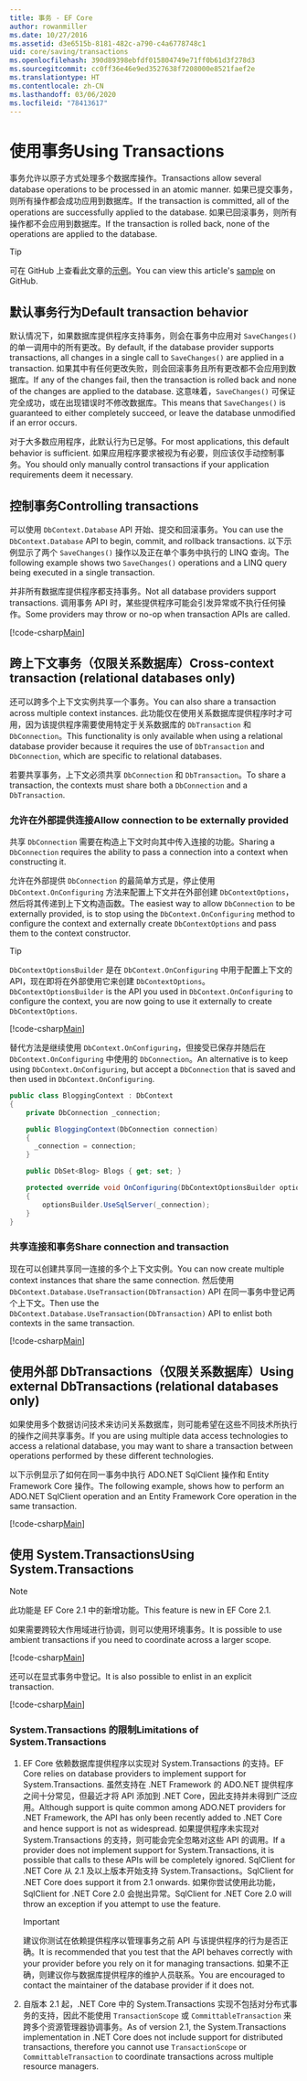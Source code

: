 ```yaml
---
title: 事务 - EF Core
author: rowanmiller
ms.date: 10/27/2016
ms.assetid: d3e6515b-8181-482c-a790-c4a6778748c1
uid: core/saving/transactions
ms.openlocfilehash: 390d89398ebfdf015804749e71ff0b61d3f278d3
ms.sourcegitcommit: cc0ff36e46e9ed3527638f7208000e8521faef2e
ms.translationtype: HT
ms.contentlocale: zh-CN
ms.lasthandoff: 03/06/2020
ms.locfileid: "78413617"
---
```

# <a name="using-transactions"></a><span data-ttu-id="048fe-102">使用事务</span><span class="sxs-lookup"><span data-stu-id="048fe-102">Using Transactions</span></span>

<span data-ttu-id="048fe-103">事务允许以原子方式处理多个数据库操作。</span><span class="sxs-lookup"><span data-stu-id="048fe-103">Transactions allow several database operations to be processed in an atomic manner.</span></span> <span data-ttu-id="048fe-104">如果已提交事务，则所有操作都会成功应用到数据库。</span><span class="sxs-lookup"><span data-stu-id="048fe-104">If the transaction is committed, all of the operations are successfully applied to the database.</span></span> <span data-ttu-id="048fe-105">如果已回滚事务，则所有操作都不会应用到数据库。</span><span class="sxs-lookup"><span data-stu-id="048fe-105">If the transaction is rolled back, none of the operations are applied to the database.</span></span>

> [!TIP]  
> <span data-ttu-id="048fe-106">可在 GitHub 上查看此文章的[示例](https://github.com/dotnet/EntityFramework.Docs/tree/master/samples/core/Saving/Transactions/)。</span><span class="sxs-lookup"><span data-stu-id="048fe-106">You can view this article's [sample](https://github.com/dotnet/EntityFramework.Docs/tree/master/samples/core/Saving/Transactions/) on GitHub.</span></span>

## <a name="default-transaction-behavior"></a><span data-ttu-id="048fe-107">默认事务行为</span><span class="sxs-lookup"><span data-stu-id="048fe-107">Default transaction behavior</span></span>

<span data-ttu-id="048fe-108">默认情况下，如果数据库提供程序支持事务，则会在事务中应用对 `SaveChanges()` 的单一调用中的所有更改。</span><span class="sxs-lookup"><span data-stu-id="048fe-108">By default, if the database provider supports transactions, all changes in a single call to `SaveChanges()` are applied in a transaction.</span></span> <span data-ttu-id="048fe-109">如果其中有任何更改失败，则会回滚事务且所有更改都不会应用到数据库。</span><span class="sxs-lookup"><span data-stu-id="048fe-109">If any of the changes fail, then the transaction is rolled back and none of the changes are applied to the database.</span></span> <span data-ttu-id="048fe-110">这意味着，`SaveChanges()` 可保证完全成功，或在出现错误时不修改数据库。</span><span class="sxs-lookup"><span data-stu-id="048fe-110">This means that `SaveChanges()` is guaranteed to either completely succeed, or leave the database unmodified if an error occurs.</span></span>

<span data-ttu-id="048fe-111">对于大多数应用程序，此默认行为已足够。</span><span class="sxs-lookup"><span data-stu-id="048fe-111">For most applications, this default behavior is sufficient.</span></span> <span data-ttu-id="048fe-112">如果应用程序要求被视为有必要，则应该仅手动控制事务。</span><span class="sxs-lookup"><span data-stu-id="048fe-112">You should only manually control transactions if your application requirements deem it necessary.</span></span>

## <a name="controlling-transactions"></a><span data-ttu-id="048fe-113">控制事务</span><span class="sxs-lookup"><span data-stu-id="048fe-113">Controlling transactions</span></span>

<span data-ttu-id="048fe-114">可以使用 `DbContext.Database` API 开始、提交和回滚事务。</span><span class="sxs-lookup"><span data-stu-id="048fe-114">You can use the `DbContext.Database` API to begin, commit, and rollback transactions.</span></span> <span data-ttu-id="048fe-115">以下示例显示了两个 `SaveChanges()` 操作以及正在单个事务中执行的 LINQ 查询。</span><span class="sxs-lookup"><span data-stu-id="048fe-115">The following example shows two `SaveChanges()` operations and a LINQ query being executed in a single transaction.</span></span>

<span data-ttu-id="048fe-116">并非所有数据库提供程序都支持事务。</span><span class="sxs-lookup"><span data-stu-id="048fe-116">Not all database providers support transactions.</span></span> <span data-ttu-id="048fe-117">调用事务 API 时，某些提供程序可能会引发异常或不执行任何操作。</span><span class="sxs-lookup"><span data-stu-id="048fe-117">Some providers may throw or no-op when transaction APIs are called.</span></span>

[!code-csharp[Main](../../../samples/core/Saving/Transactions/ControllingTransaction/Sample.cs?name=Transaction&highlight=3,17,18,19)]

## <a name="cross-context-transaction-relational-databases-only"></a><span data-ttu-id="048fe-118">跨上下文事务（仅限关系数据库）</span><span class="sxs-lookup"><span data-stu-id="048fe-118">Cross-context transaction (relational databases only)</span></span>

<span data-ttu-id="048fe-119">还可以跨多个上下文实例共享一个事务。</span><span class="sxs-lookup"><span data-stu-id="048fe-119">You can also share a transaction across multiple context instances.</span></span> <span data-ttu-id="048fe-120">此功能仅在使用关系数据库提供程序时才可用，因为该提供程序需要使用特定于关系数据库的 `DbTransaction` 和 `DbConnection`。</span><span class="sxs-lookup"><span data-stu-id="048fe-120">This functionality is only available when using a relational database provider because it requires the use of `DbTransaction` and `DbConnection`, which are specific to relational databases.</span></span>

<span data-ttu-id="048fe-121">若要共享事务，上下文必须共享 `DbConnection` 和 `DbTransaction`。</span><span class="sxs-lookup"><span data-stu-id="048fe-121">To share a transaction, the contexts must share both a `DbConnection` and a `DbTransaction`.</span></span>

### <a name="allow-connection-to-be-externally-provided"></a><span data-ttu-id="048fe-122">允许在外部提供连接</span><span class="sxs-lookup"><span data-stu-id="048fe-122">Allow connection to be externally provided</span></span>

<span data-ttu-id="048fe-123">共享 `DbConnection` 需要在构造上下文时向其中传入连接的功能。</span><span class="sxs-lookup"><span data-stu-id="048fe-123">Sharing a `DbConnection` requires the ability to pass a connection into a context when constructing it.</span></span>

<span data-ttu-id="048fe-124">允许在外部提供 `DbConnection` 的最简单方式是，停止使用 `DbContext.OnConfiguring` 方法来配置上下文并在外部创建 `DbContextOptions`，然后将其传递到上下文构造函数。</span><span class="sxs-lookup"><span data-stu-id="048fe-124">The easiest way to allow `DbConnection` to be externally provided, is to stop using the `DbContext.OnConfiguring` method to configure the context and externally create `DbContextOptions` and pass them to the context constructor.</span></span>

> [!TIP]  
> <span data-ttu-id="048fe-125">`DbContextOptionsBuilder` 是在 `DbContext.OnConfiguring` 中用于配置上下文的 API，现在即将在外部使用它来创建 `DbContextOptions`。</span><span class="sxs-lookup"><span data-stu-id="048fe-125">`DbContextOptionsBuilder` is the API you used in `DbContext.OnConfiguring` to configure the context, you are now going to use it externally to create `DbContextOptions`.</span></span>

[!code-csharp[Main](../../../samples/core/Saving/Transactions/SharingTransaction/Sample.cs?name=Context&highlight=3,4,5)]

<span data-ttu-id="048fe-126">替代方法是继续使用 `DbContext.OnConfiguring`，但接受已保存并随后在 `DbContext.OnConfiguring` 中使用的 `DbConnection`。</span><span class="sxs-lookup"><span data-stu-id="048fe-126">An alternative is to keep using `DbContext.OnConfiguring`, but accept a `DbConnection` that is saved and then used in `DbContext.OnConfiguring`.</span></span>

``` csharp
public class BloggingContext : DbContext
{
    private DbConnection _connection;

    public BloggingContext(DbConnection connection)
    {
      _connection = connection;
    }

    public DbSet<Blog> Blogs { get; set; }

    protected override void OnConfiguring(DbContextOptionsBuilder optionsBuilder)
    {
        optionsBuilder.UseSqlServer(_connection);
    }
}
```

### <a name="share-connection-and-transaction"></a><span data-ttu-id="048fe-127">共享连接和事务</span><span class="sxs-lookup"><span data-stu-id="048fe-127">Share connection and transaction</span></span>

<span data-ttu-id="048fe-128">现在可以创建共享同一连接的多个上下文实例。</span><span class="sxs-lookup"><span data-stu-id="048fe-128">You can now create multiple context instances that share the same connection.</span></span> <span data-ttu-id="048fe-129">然后使用 `DbContext.Database.UseTransaction(DbTransaction)` API 在同一事务中登记两个上下文。</span><span class="sxs-lookup"><span data-stu-id="048fe-129">Then use the `DbContext.Database.UseTransaction(DbTransaction)` API to enlist both contexts in the same transaction.</span></span>

[!code-csharp[Main](../../../samples/core/Saving/Transactions/SharingTransaction/Sample.cs?name=Transaction&highlight=1,2,3,7,16,23,24,25)]

## <a name="using-external-dbtransactions-relational-databases-only"></a><span data-ttu-id="048fe-130">使用外部 DbTransactions（仅限关系数据库）</span><span class="sxs-lookup"><span data-stu-id="048fe-130">Using external DbTransactions (relational databases only)</span></span>

<span data-ttu-id="048fe-131">如果使用多个数据访问技术来访问关系数据库，则可能希望在这些不同技术所执行的操作之间共享事务。</span><span class="sxs-lookup"><span data-stu-id="048fe-131">If you are using multiple data access technologies to access a relational database, you may want to share a transaction between operations performed by these different technologies.</span></span>

<span data-ttu-id="048fe-132">以下示例显示了如何在同一事务中执行 ADO.NET SqlClient 操作和 Entity Framework Core 操作。</span><span class="sxs-lookup"><span data-stu-id="048fe-132">The following example, shows how to perform an ADO.NET SqlClient operation and an Entity Framework Core operation in the same transaction.</span></span>

[!code-csharp[Main](../../../samples/core/Saving/Transactions/ExternalDbTransaction/Sample.cs?name=Transaction&highlight=4,10,21,26,27,28)]

## <a name="using-systemtransactions"></a><span data-ttu-id="048fe-133">使用 System.Transactions</span><span class="sxs-lookup"><span data-stu-id="048fe-133">Using System.Transactions</span></span>

> [!NOTE]  
> <span data-ttu-id="048fe-134">此功能是 EF Core 2.1 中的新增功能。</span><span class="sxs-lookup"><span data-stu-id="048fe-134">This feature is new in EF Core 2.1.</span></span>

<span data-ttu-id="048fe-135">如果需要跨较大作用域进行协调，则可以使用环境事务。</span><span class="sxs-lookup"><span data-stu-id="048fe-135">It is possible to use ambient transactions if you need to coordinate across a larger scope.</span></span>

[!code-csharp[Main](../../../samples/core/Saving/Transactions/AmbientTransaction/Sample.cs?name=Transaction&highlight=1,2,3,26,27,28)]

<span data-ttu-id="048fe-136">还可以在显式事务中登记。</span><span class="sxs-lookup"><span data-stu-id="048fe-136">It is also possible to enlist in an explicit transaction.</span></span>

[!code-csharp[Main](../../../samples/core/Saving/Transactions/CommitableTransaction/Sample.cs?name=Transaction&highlight=1,15,28,29,30)]

### <a name="limitations-of-systemtransactions"></a><span data-ttu-id="048fe-137">System.Transactions 的限制</span><span class="sxs-lookup"><span data-stu-id="048fe-137">Limitations of System.Transactions</span></span>  

1. <span data-ttu-id="048fe-138">EF Core 依赖数据库提供程序以实现对 System.Transactions 的支持。</span><span class="sxs-lookup"><span data-stu-id="048fe-138">EF Core relies on database providers to implement support for System.Transactions.</span></span> <span data-ttu-id="048fe-139">虽然支持在 .NET Framework 的 ADO.NET 提供程序之间十分常见，但最近才将 API 添加到 .NET Core，因此支持并未得到广泛应用。</span><span class="sxs-lookup"><span data-stu-id="048fe-139">Although support is quite common among ADO.NET providers for .NET Framework, the API has only been recently added to .NET Core and hence support is not as widespread.</span></span> <span data-ttu-id="048fe-140">如果提供程序未实现对 System.Transactions 的支持，则可能会完全忽略对这些 API 的调用。</span><span class="sxs-lookup"><span data-stu-id="048fe-140">If a provider does not implement support for System.Transactions, it is possible that calls to these APIs will be completely ignored.</span></span> <span data-ttu-id="048fe-141">SqlClient for .NET Core 从 2.1 及以上版本开始支持 System.Transactions。</span><span class="sxs-lookup"><span data-stu-id="048fe-141">SqlClient for .NET Core does support it from 2.1 onwards.</span></span> <span data-ttu-id="048fe-142">如果你尝试使用此功能，SqlClient for .NET Core 2.0 会抛出异常。</span><span class="sxs-lookup"><span data-stu-id="048fe-142">SqlClient for .NET Core 2.0 will throw an exception if you attempt to use the feature.</span></span>

   > [!IMPORTANT]  
   > <span data-ttu-id="048fe-143">建议你测试在依赖提供程序以管理事务之前 API 与该提供程序的行为是否正确。</span><span class="sxs-lookup"><span data-stu-id="048fe-143">It is recommended that you test that the API behaves correctly with your provider before you rely on it for managing transactions.</span></span> <span data-ttu-id="048fe-144">如果不正确，则建议你与数据库提供程序的维护人员联系。</span><span class="sxs-lookup"><span data-stu-id="048fe-144">You are encouraged to contact the maintainer of the database provider if it does not.</span></span>

2. <span data-ttu-id="048fe-145">自版本 2.1 起，.NET Core 中的 System.Transactions 实现不包括对分布式事务的支持，因此不能使用 `TransactionScope` 或 `CommittableTransaction` 来跨多个资源管理器协调事务。</span><span class="sxs-lookup"><span data-stu-id="048fe-145">As of version 2.1, the System.Transactions implementation in .NET Core does not include support for distributed transactions, therefore you cannot use `TransactionScope` or `CommittableTransaction` to coordinate transactions across multiple resource managers.</span></span>
